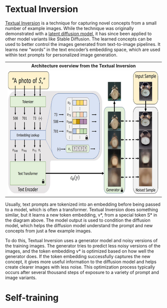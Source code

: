 # Textual Inversion

[Textual Inversion](https://arxiv.org/abs/2208.01618) is a technique for capturing novel concepts from a small number of example images. 
While the technique was originally demonstrated with a [latent diffusion model](https://github.com/CompVis/latent-diffusion), it has since been applied to other model variants like Stable Diffusion. 
The learned concepts can be used to better control the images generated from text-to-image pipelines. 
It learns new “words” in the text encoder’s embedding space, which are used within text prompts for personalized image generation.

<table style="width:100%">
  <tr>
    <th>Architecture overview from the Textual Inversion</th>
  </tr>
  <tr>
    <td><img src="training.jpeg" alt="Architecture" height="400"></td>
</table>

Usually, text prompts are tokenized into an embedding before being passed to a model, which is often a transformer. 
Textual Inversion does something similar, but it learns a new token embedding, v*, from a special token S* in the diagram above. 
The model output is used to condition the diffusion model, which helps the diffusion model understand the prompt and new concepts from just a few example images.

To do this, Textual Inversion uses a generator model and noisy versions of the training images. 
The generator tries to predict less noisy versions of the images, and the token embedding v* is optimized based on how well the generator does. 
If the token embedding successfully captures the new concept, it gives more useful information to the diffusion model and helps create clearer images with less noise. 
This optimization process typically occurs after several thousand steps of exposure to a variety of prompt and image variants.

# Self-training